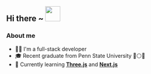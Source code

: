 ## Hi there ~ <img src="https://github.com/vxm52/vxm52.github.io/blob/master/img/hi.gif" width="40px"/>

### About me
- 👨‍💻 I'm a full-stack developer
- 🎓 Recent graduate from Penn State University 🔵⚪🦁
- 🌱 Currently learning [**Three.js**](https://threejs.org/) and [**Next.js**](https://nextjs.org/)



<!--
**vxm52/vxm52** is a ✨ _special_ ✨ repository because its `README.md` (this file) appears on your GitHub profile.

Here are some ideas to get you started:

- 🔭 I’m currently working on ...
- 🌱 I’m currently learning ...
- 👯 I’m looking to collaborate on ...
- 🤔 I’m looking for help with ...
- 💬 Ask me about ...
- 📫 How to reach me: ...
- 😄 Pronouns: ...
- ⚡ Fun fact: ...
-->

